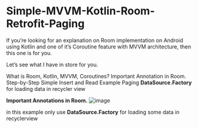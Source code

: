 # Simple-MVVM-Kotlin-Room-Retrofit-Paging
If you’re looking for an explanation on Room implementation on Android using Kotlin and one of it’s Coroutine feature with MVVM architecture, then this one is for you.

Let’s see what I have in store for you.

What is Room,
Kotlin, MVVM, Coroutines?
Important Annotation in Room.
Step-by-Step Simple Insert and Read Example
Paging **DataSource.Factory** for loading data in recycler view



**Important Annotations in Room.**
![image](https://user-images.githubusercontent.com/8407230/114168671-358f1380-994e-11eb-939a-ea0f15ca8b18.png)


in this example only use **DataSource.Factory** for loading some data in recyclerview 
